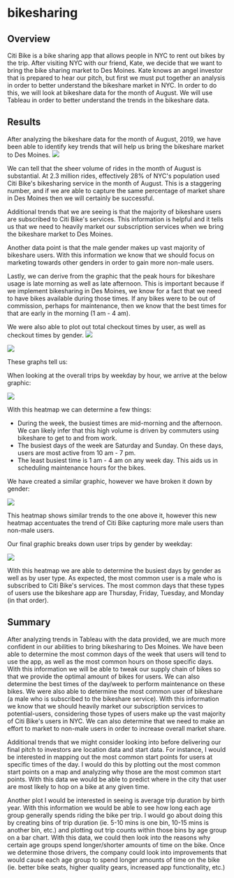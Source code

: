 # bikesharing

## Overview

Citi Bike is a bike sharing app that allows people in NYC to rent out bikes by the trip. After visiting NYC with our friend, Kate, we decide that we want to bring the bike sharing market to Des Moines. Kate knows an angel investor that is prepared to hear our pitch, but first we must put together an analysis in order to better understand the bikeshare market in NYC. In order to do this, we will look at bikeshare data for the month of August. We will use Tableau in order to better understand the trends in the bikeshare data.

## Results

After analyzing the bikeshare data for the month of August, 2019, we have been able to identify key trends that will help us bring the bikeshare market to Des Moines. 
![](https://github.com/christianhargett/bikesharing/blob/main/Summary_stats.png)

We can tell that the sheer volume of rides in the month of August is substantial. At 2.3 million rides, effectively 28% of NYC's population used Citi Bike's bikesharing service in the month of August. This is a staggering number, and if we are able to capture the same percentage of market share in Des Moines then we will certainly be successful.

Additional trends that we are seeing is that the majority of bikeshare users are subscribed to Citi Bike's services. This information is helpful and it tells us that we need to heavily market our subscription services when we bring the bikeshare market to Des Moines. 

Another data point is that the male gender makes up vast majority of bikeshare users. With this information we know that we should focus on marketing towards other genders in order to gain more non-male users. 

Lastly, we can derive from the graphic that the peak hours for bikeshare usage is late morning as well as late afternoon. This is important because if we implement bikesharing in Des Moines, we know for a fact that we need to have bikes available during those times. If any bikes were to be out of commission, perhaps for maintenance, then we know that the best times for that are early in the morning (1 am - 4 am). 

We were also able to plot out total checkout times by user, as well as checkout times by gender.
![](https://github.com/christianhargett/bikesharing/blob/main/Checkout_time_by_user.png)

![](https://github.com/christianhargett/bikesharing/blob/main/Checkout_times_by_gender.png)

These graphs tell us:

When looking at the overall trips by weekday by hour, we arrive at the below graphic:

![](https://github.com/christianhargett/bikesharing/blob/main/Trips_by_weekday_per_hour.png)

With this heatmap we can determine a few things:
- During the week, the busiest times are mid-morning and the afternoon. We can likely infer that this high volume is driven by commuters using bikeshare to get to and from work.
- The busiest days of the week are Saturday and Sunday. On these days, users are most active from 10 am - 7 pm. 
- The least busiest time is 1 am - 4 am on any week day. This aids us in scheduling maintenance hours for the bikes.

We have created a similar graphic, however we have broken it down by gender:

![](https://github.com/christianhargett/bikesharing/blob/main/Trips_by_gender_weekday_per_hour.png)

This heatmap shows similar trends to the one above it, however this new heatmap accentuates the trend of Citi Bike capturing more male users than non-male users.

Our final graphic breaks down user trips by gender by weekday:

![](https://github.com/christianhargett/bikesharing/blob/main/User_trips_by_gender_by_weekday.png)

With this heatmap we are able to determine the busiest days by gender as well as by user type. As expected, the most common user is a male who is subscribed to Citi Bike's services. The most common days that these types of users use the bikeshare app are Thursday, Friday, Tuesday, and Monday (in that order). 

## Summary

After analyzing trends in Tableau with the data provided, we are much more confident in our abilities to bring bikesharing to Des Moines. We have been able to determine the most common days of the week that users will tend to use the app, as well as the most common hours on those specific days. With this information we will be able to tweak our supply chain of bikes so that we provide the optimal amount of bikes for users. We can also determine the best times of the day/week to perform maintenance on these bikes. We were also able to determine the most common user of bikeshare (a male who is subscribed to the bikeshare service). With this information we know that we should heavily market our subscription services to potential-users, considering those types of users make up the vast majority of Citi Bike's users in NYC. We can also determine that we need to make an effort to market to non-male users in order to increase overall market share. 

Additional trends that we might consider looking into before delivering our final pitch to investors are location data and start data. For instance, I would be interested in mapping out the most common start points for users at specific times of the day. I would do this by plotting out the most common start points on a map and analyzing why those are the most common start points. With this data we would be able to predict where in the city that user are most likely to hop on a bike at any given time. 

Another plot I would be interested in seeing is average trip duration by birth year. With this information we would be able to see how long each age group generally spends riding the bike per trip. I would go about doing this by creating bins of trip duration (ie. 5-10 mins is one bin, 10-15 mins is another bin, etc.) and plotting out trip counts within those bins by age group on a bar chart. With this data, we could then look into the reasons why certain age groups spend longer/shorter amounts of time on the bike. Once we determine those drivers, the company could look into improvements that would cause each age group to spend longer amounts of time on the bike (ie. better bike seats, higher quality gears, increased app functionality, etc.)



